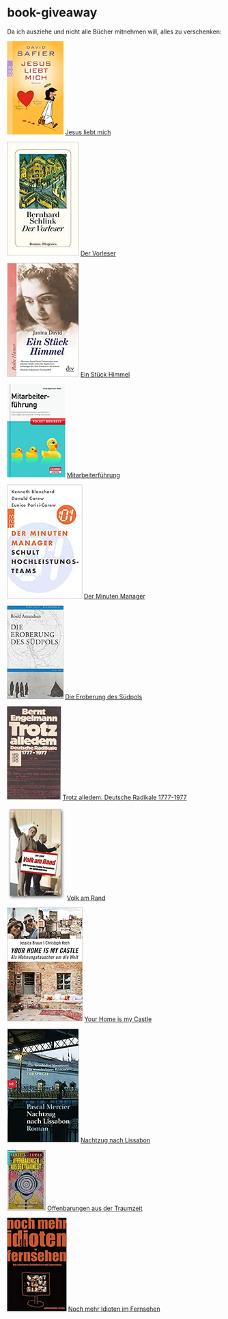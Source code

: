 # book-giveaway

Da ich ausziehe und nicht alle Bücher mitnehmen will, alles zu verschenken:

![](covers/1.jpg)
[Jesus liebt mich](https://www.amazon.de/Jesus-liebt-mich-David-Safier/dp/3499248115)

![](covers/2.jpg)
[Der Vorleser](https://www.amazon.de/Vorleser-Bernhard-Schlink/dp/3257229534)

![](covers/3.jpg)
[Ein Stück Himmel](https://www.amazon.de/Ein-St%C3%BCck-Himmel-Erinnerungen-Kindheit/dp/3423626429)

![](covers/4.jpg)
[Mitarbeiterführung](https://www.amazon.de/Mitarbeiterf%C3%BChrung-Cornelsen-Scriptor-Pocket-Business/dp/3411863900)

![](covers/5.jpg)
[Der Minuten Manager](https://www.amazon.de/Minuten-Manager-schult-Hochleistungs-Teams/dp/3499614375)

![](covers/6.jpg)
[Die Eroberung des Südpols](https://www.amazon.de/Die-Eroberung-S%C3%BCdpols-1910-1912-Erdmann/dp/3865398235)

![](covers/7.jpg)
[Trotz alledem. Deutsche Radikale 1777-1977](https://www.amazon.de/Trotz-alledem-Deutsche-Radikale-1777-1977/dp/3499171945)

![](covers/8.jpg)
[Volk am Rand](https://www.amazon.de/Volk-Rand-NPD-Perspektiven-Antidemokraten/dp/3360010639)

![](covers/9.jpg)
[Your Home is my Castle](https://www.amazon.de/Your-Home-My-Castle-Wohnungstauscher/dp/3890294928)

![](covers/10.jpg)
[Nachtzug nach Lissabon](https://www.amazon.de/Nachtzug-nach-Lissabon-Pascal-Mercier/dp/3442734363)

![](covers/11.jpg)
[Offenbarungen aus der Traumzeit](https://www.amazon.de/Offenbarungen-Traumzeit-spirituelle-Wissen-Aborigines/dp/3442122740)

![](covers/12.jpg)
[Noch mehr Idioten im Fernsehen](https://www.amazon.de/Noch-mehr-Idioten-Fernsehen-Kn%C3%B6delkaisern/dp/3980677249)

